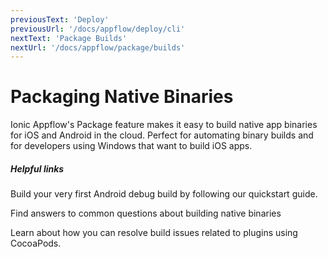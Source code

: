 ```yaml
---
previousText: 'Deploy'
previousUrl: '/docs/appflow/deploy/cli'
nextText: 'Package Builds'
nextUrl: '/docs/appflow/package/builds'
---
```


# Packaging Native Binaries

Ionic Appflow's Package feature makes it easy to build native app binaries for iOS and Android in the cloud.
Perfect for automating binary builds and for developers using Windows that want to build iOS apps.

##### Helpful links

<docs-cards>
  <docs-card header="Build a Native Binary" href="/docs/appflow/quickstart/package" icon="/docs/assets/icons/guide-quickstart-icon.png">
    <p>Build your very first Android debug build by following our quickstart guide.</p>
  </docs-card>

  <docs-card header="Package FAQ" href="https://ionic.zendesk.com/hc/en-us/categories/360000410494-Package" icon="/docs/assets/icons/guide-faq-icon.png">
    <p>Find answers to common questions about building native binaries</p>
  </docs-card>

  <docs-card header="Managing Plugins using CocoaPods" href="https://ionic.zendesk.com/hc/en-us/articles/360010049673-Managing-plugins-using-CocoaPods-in-Ionic-Appflow-" icon="/docs/assets/icons/guide-faq-icon.png">
    <p>Learn about how you can resolve build issues related to plugins using CocoaPods.</p>
  </docs-card>

</docs-cards>
